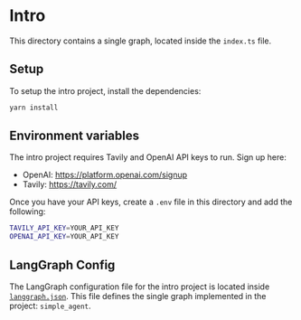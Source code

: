 # Intro
This directory contains a single graph, located inside the `index.ts` file.

## Setup

To setup the intro project, install the dependencies:

```bash
yarn install
```

## Environment variables

The intro project requires Tavily and OpenAI API keys to run. Sign up here:

- OpenAI: https://platform.openai.com/signup
- Tavily: https://tavily.com/

Once you have your API keys, create a `.env` file in this directory and add the following:

```bash
TAVILY_API_KEY=YOUR_API_KEY
OPENAI_API_KEY=YOUR_API_KEY
```

## LangGraph Config

The LangGraph configuration file for the intro project is located inside [`langgraph.json`](langgraph.json). This file defines the single graph implemented in the project: `simple_agent`.